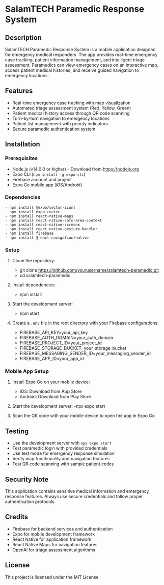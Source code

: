 # SalamTECH Paramedic Response System

## Description
SalamTECH Paramedic Response System is a mobile application designed for emergency medical responders. The app provides real-time emergency case tracking, patient information management, and intelligent triage assessment. Paramedics can view emergency cases on an interactive map, access patient medical histories, and receive guided navigation to emergency locations.

## Features
- Real-time emergency case tracking with map visualization
- Automated triage assessment system (Red, Yellow, Green)
- Patient medical history access through QR code scanning
- Turn-by-turn navigation to emergency locations
- Patient list management with priority indicators
- Secure paramedic authentication system

## Installation

### Prerequisites
- Node.js (v14.0.0 or higher) - Download from https://nodejs.org
- Expo CLI (`npm install -g expo-cli`)
- Firebase account and project
- Expo Go mobile app (iOS/Android)

### Dependencies
    - npm install @expo/vector-icons
    - npm install expo-router
    - npm install react-native-maps
    - npm install react-native-safe-area-context
    - npm install react-native-screens  
    - npm install react-native-gesture-handler
    - npm install firebase
    - npm install @react-navigation/native


### Setup
1. Clone the repository:
    - git clone https://github.com/yourusername/salamtech-paramedic.git
    - cd salamtech-paramedic

2. Install dependencies:
    - npm install

3. Start the development server:
    - npm start

4. Create a `.env` file in the root directory with your Firebase configurations:
    - FIREBASE_API_KEY=your_api_key
    - FIREBASE_AUTH_DOMAIN=your_auth_domain
    - FIREBASE_PROJECT_ID=your_project_id
    - FIREBASE_STORAGE_BUCKET=your_storage_bucket
    - FIREBASE_MESSAGING_SENDER_ID=your_messaging_sender_id
    - FIREBASE_APP_ID=your_app_id


### Mobile App Setup
1. Install Expo Go on your mobile device:
   - iOS: Download from App Store
   - Android: Download from Play Store

2. Start the development server:
    -npx expo start


3. Scan the QR code with your mobile device to open the app in Expo Go

## Testing
- Use the development server with `npx expo start`
- Test paramedic login with provided credentials
- Use test mode for emergency response simulation
- Verify map functionality and navigation features
- Test QR code scanning with sample patient codes

## Security Note
This application contains sensitive medical information and emergency response features. Always use secure credentials and follow proper authentication protocols.

## Credits
- Firebase for backend services and authentication
- Expo for mobile development framework
- React Native for application framework
- React Native Maps for navigation features
- OpenAI for triage assessment algorithms

## License
This project is licensed under the MIT License 

